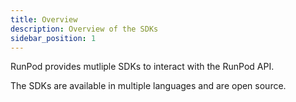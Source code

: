 ```yaml
---
title: Overview
description: Overview of the SDKs
sidebar_position: 1
---
```


RunPod provides mutliple SDKs to interact with the RunPod API.

The SDKs are available in multiple languages and are open source.
